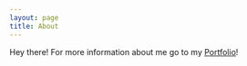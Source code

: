 ```yaml
---
layout: page
title: About
---
```


<p class="message">
  Hey there! For more information about me go to my <a href="http://matthamlin.me/Portfolio.html">Portfolio</a>!
</p>

